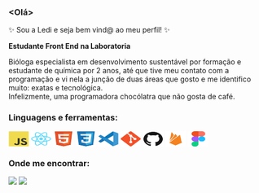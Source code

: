 ### <Olá>
✨ Sou a Ledi e seja bem vind@ ao meu perfil! ✨

**Estudante Front End na Laboratoria** <br/>

 <!--<div>
  <a href="https://github.com/ledi-mach">
  <img height="160em" src="https://github-readme-stats.vercel.app/api?username=ledi-mach&show_icons=true&theme=monokai&include_all_commits=true&count_private=true"/>
  <img height="160em" src="https://github-readme-stats.vercel.app/api/top-langs/?username=ledi-mach&layout=compact&langs_count=7&theme=monokai"/>
</div>-->

Bióloga especialista em desenvolvimento sustentável por formação e estudante de química por 2 anos, até que tive meu contato com a programação e vi nela a junção de duas áreas que gosto e me identifico muito: exatas e tecnológica. <br/>
Infelizmente, uma programadora chocólatra que não gosta de café.


 ### Linguagens e ferramentas:
<div style="display: inline_block">
  <img align="center" alt="JavaScript" height="30" width="40" src="https://github.com/devicons/devicon/blob/master/icons/javascript/javascript-original.svg">
   <img align="center" alt="React" height="30" width="40" src="https://github.com/devicons/devicon/blob/master/icons/react/react-original.svg">
  <img align="center" alt="HTML 5" height="30" width="40" src="https://github.com/devicons/devicon/blob/master/icons/html5/html5-original.svg">
  <img align="center" alt="CSS3" height="30" width="40" src="https://github.com/devicons/devicon/blob/master/icons/css3/css3-original.svg">
   <!--<img align="center" alt="NodeJs" height="30" width="40" src="https://github.com/devicons/devicon/blob/master/icons/nodejs/nodejs-original.svg">-->
   <img align="center" alt="VS Code" height="30" width="40" src="https://github.com/devicons/devicon/blob/master/icons/vscode/vscode-original.svg">
  <img align="center" alt="Git" height="30" width="40" src="https://github.com/devicons/devicon/blob/master/icons/git/git-original.svg">
  <img align="center" alt="GitHub" height="30" width="40" src="https://github.com/devicons/devicon/blob/master/icons/github/github-original.svg">
  <img align="center" alt="Firebase" height="30" width="40" src="https://github.com/devicons/devicon/blob/master/icons/firebase/firebase-plain.svg">
  <img align="center" alt="Figma" height="30" width="40" src="https://github.com/devicons/devicon/blob/master/icons/figma/figma-original.svg">
</div>

 ### Onde me encontrar: 
  <div>
  <a href="https://www.linkedin.com/in/ledianemachado/" target="_blank"><img src="https://img.shields.io/badge/-LinkedIn-%230077B5?style=for-the-badge&logo=linkedin&logoColor=white" target="_blank"></a> 
  <a href = "mailto:lediane141@gmail.com"><img src="https://img.shields.io/badge/-Gmail-%23333?style=for-the-badge&logo=gmail&logoColor=white" target="_blank"></a>
  </div>

<!--
**ledi-mach/ledi-mach** is a ✨ _special_ ✨ repository because its `README.md` (this file) appears on your GitHub profile.

Here are some ideas to get you started:

- 🔭 I’m currently working on ...
- 🌱 I’m currently learning ...
- 👯 I’m looking to collaborate on ...
- 🤔 I’m looking for help with ...
- 💬 Ask me about ...
- 📫 How to reach me: ...
- 😄 Pronouns: ...
- ⚡ Fun fact: ...
-->
